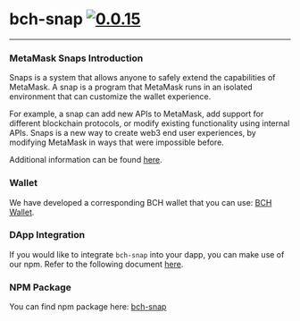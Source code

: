 # bch-snap [![0.0.15](https://badge.fury.io/js/bch-snap.png)](https://badge.fury.io/js/bch-snap)

---

### MetaMask Snaps Introduction
Snaps is a system that allows anyone to safely extend the capabilities of MetaMask. A snap is a program that MetaMask runs in an isolated environment that can customize the wallet experience.

For example, a snap can add new APIs to MetaMask, add support for different blockchain protocols, or modify existing functionality using internal APIs. Snaps is a new way to create web3 end user experiences, by modifying MetaMask in ways that were impossible before.

Additional information can be found [here](https://docs.metamask.io/guide/snaps.html).

### Wallet
We have developed a corresponding BCH wallet that you can use: [BCH Wallet](https://bchwallet.cash).

### DApp Integration
If you would like to integrate `bch-snap` into your dapp, you can make use of our npm.
Refer to the following document [here](https://github.com/fex-cash/bch-snap/blob/main/packages/snap).

### NPM Package
You can find npm package here: [bch-snap](https://www.npmjs.com/package/bch-snap)

